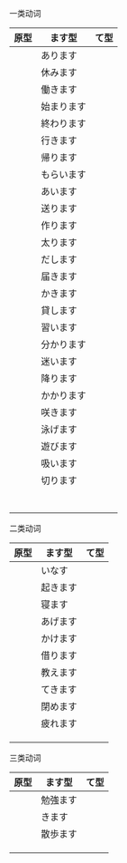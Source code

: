 一类动词

| 原型  | ます型   | て型  |
| --- | ----- | --- |
|     | あります  |     |
|     | 休みます  |     |
|     | 働きます  |     |
|     | 始まります |     |
|     | 終わります |     |
|     | 行きます  |     |
|     | 帰ります  |     |
|     | もらいます |     |
|     | あいます  |     |
|     | 送ります  |     |
|     | 作ります  |     |
|     | 太ります  |     |
|     | だします  |     |
|     | 届きます  |     |
|     | かきます  |     |
|     | 貸します  |     |
|     | 習います  |     |
|     | 分かります |     |
|     | 迷います  |     |
|     | 降ります  |     |
|     | かかります |     |
|     | 咲きます  |     |
|     | 泳げます  |     |
|     | 遊びます  |     |
|     | 吸います  |     |
|     | 切ります  |     |
|     |       |     |
|     |       |     |
|     |       |     |
|     |       |     |
|     |       |     |
|     |       |     |
|     |       |     |

二类动词

| 原型  | ます型  | て型  |
| --- | ---- | --- |
|     | いなす  |     |
|     | 起きます |     |
|     | 寝ます  |     |
|     | あげます |     |
|     | かけます |     |
|     | 借ります |     |
|     | 教えます |     |
|     | てきます |     |
|     | 閉めます |     |
|     | 疲れます |     |
|     |      |     |
|     |      |     |
|     |      |     |

三类动词

| 原型  | ます型  | て型  |
| --- | ---- | --- |
|     | 勉強ます |     |
|     | きます  |     |
|     | 散歩ます |     |
|     |      |     |
|     |      |     |
|     |      |     |
